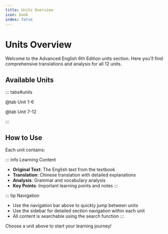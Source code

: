 ```yaml
---
title: Units Overview
icon: book
index: false
---
```


# Units Overview

Welcome to the Advanced English 6th Edition units section. Here you'll find comprehensive translations and analysis for all 12 units.

## Available Units

::: tabs#units

@tab Unit 1-6

<VPCard
  title="Unit 1"
  desc="Translation and analysis of Unit 1"
  link="/units/unit1/"
  logo="/icons/unit1.svg"
/>

<VPCard
  title="Unit 2"
  desc="Translation and analysis of Unit 2"
  link="/units/unit2/"
  logo="/icons/unit2.svg"
/>

<VPCard
  title="Unit 3"
  desc="Translation and analysis of Unit 3"
  link="/units/unit3/"
  logo="/icons/unit3.svg"
/>

<VPCard
  title="Unit 4"
  desc="Translation and analysis of Unit 4"
  link="/units/unit4/"
  logo="/icons/unit4.svg"
/>

<VPCard
  title="Unit 5"
  desc="Translation and analysis of Unit 5"
  link="/units/unit5/"
  logo="/icons/unit5.svg"
/>

<VPCard
  title="Unit 6"
  desc="Translation and analysis of Unit 6"
  link="/units/unit6/"
  logo="/icons/unit6.svg"
/>

@tab Unit 7-12

<VPCard
  title="Unit 7"
  desc="Translation and analysis of Unit 7"
  link="/units/unit7/"
  logo="/icons/unit7.svg"
/>

<VPCard
  title="Unit 8"
  desc="Translation and analysis of Unit 8"
  link="/units/unit8/"
  logo="/icons/unit8.svg"
/>

<VPCard
  title="Unit 9"
  desc="Translation and analysis of Unit 9"
  link="/units/unit9/"
  logo="/icons/unit9.svg"
/>

<VPCard
  title="Unit 10"
  desc="Translation and analysis of Unit 10"
  link="/units/unit10/"
  logo="/icons/unit10.svg"
/>

<VPCard
  title="Unit 11"
  desc="Translation and analysis of Unit 11"
  link="/units/unit11/"
  logo="/icons/unit11.svg"
/>

<VPCard
  title="Unit 12"
  desc="Translation and analysis of Unit 12"
  link="/units/unit12/"
  logo="/icons/unit12.svg"
/>

:::

## How to Use

Each unit contains:

::: info Learning Content
- **Original Text**: The English text from the textbook
- **Translation**: Chinese translation with detailed explanations  
- **Analysis**: Grammar and vocabulary analysis
- **Key Points**: Important learning points and notes
:::

::: tip Navigation
- Use the navigation bar above to quickly jump between units
- Use the sidebar for detailed section navigation within each unit
- All content is searchable using the search function
:::

Choose a unit above to start your learning journey! 